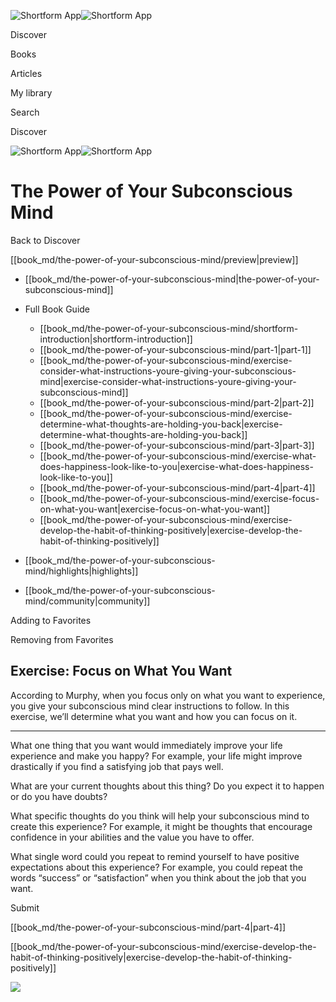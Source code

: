 ![Shortform App](/img/logo.36a2399e.svg)![Shortform App](/img/logo-dark.70c1b072.svg)

Discover

Books

Articles

My library

Search

Discover

![Shortform App](/img/logo.36a2399e.svg)![Shortform App](/img/logo-dark.70c1b072.svg)

# The Power of Your Subconscious Mind

Back to Discover

[[book_md/the-power-of-your-subconscious-mind/preview|preview]]

  * [[book_md/the-power-of-your-subconscious-mind|the-power-of-your-subconscious-mind]]
  * Full Book Guide

    * [[book_md/the-power-of-your-subconscious-mind/shortform-introduction|shortform-introduction]]
    * [[book_md/the-power-of-your-subconscious-mind/part-1|part-1]]
    * [[book_md/the-power-of-your-subconscious-mind/exercise-consider-what-instructions-youre-giving-your-subconscious-mind|exercise-consider-what-instructions-youre-giving-your-subconscious-mind]]
    * [[book_md/the-power-of-your-subconscious-mind/part-2|part-2]]
    * [[book_md/the-power-of-your-subconscious-mind/exercise-determine-what-thoughts-are-holding-you-back|exercise-determine-what-thoughts-are-holding-you-back]]
    * [[book_md/the-power-of-your-subconscious-mind/part-3|part-3]]
    * [[book_md/the-power-of-your-subconscious-mind/exercise-what-does-happiness-look-like-to-you|exercise-what-does-happiness-look-like-to-you]]
    * [[book_md/the-power-of-your-subconscious-mind/part-4|part-4]]
    * [[book_md/the-power-of-your-subconscious-mind/exercise-focus-on-what-you-want|exercise-focus-on-what-you-want]]
    * [[book_md/the-power-of-your-subconscious-mind/exercise-develop-the-habit-of-thinking-positively|exercise-develop-the-habit-of-thinking-positively]]
  * [[book_md/the-power-of-your-subconscious-mind/highlights|highlights]]
  * [[book_md/the-power-of-your-subconscious-mind/community|community]]



Adding to Favorites 

Removing from Favorites 

## Exercise: Focus on What You Want

According to Murphy, when you focus only on what you want to experience, you give your subconscious mind clear instructions to follow. In this exercise, we’ll determine what you want and how you can focus on it.

* * *

What one thing that you want would immediately improve your life experience and make you happy? For example, your life might improve drastically if you find a satisfying job that pays well.

What are your current thoughts about this thing? Do you expect it to happen or do you have doubts?

What specific thoughts do you think will help your subconscious mind to create this experience? For example, it might be thoughts that encourage confidence in your abilities and the value you have to offer.

What single word could you repeat to remind yourself to have positive expectations about this experience? For example, you could repeat the words “success” or “satisfaction” when you think about the job that you want.

Submit 

[[book_md/the-power-of-your-subconscious-mind/part-4|part-4]]

[[book_md/the-power-of-your-subconscious-mind/exercise-develop-the-habit-of-thinking-positively|exercise-develop-the-habit-of-thinking-positively]]

![](https://bat.bing.com/action/0?ti=56018282&Ver=2&mid=f821fde0-4794-454a-aec1-dc6bafd29334&sid=1711133063fa11eebdec89a8b8ae3bbc&vid=171147a063fa11eea7440fcfeb230d96&vids=0&msclkid=N&pi=0&lg=en-US&sw=800&sh=600&sc=24&nwd=1&tl=Shortform%20%7C%20Book&p=https%3A%2F%2Fwww.shortform.com%2Fapp%2Fbook%2Fthe-power-of-your-subconscious-mind%2Fexercise-focus-on-what-you-want&r=&lt=478&evt=pageLoad&sv=1&rn=336603)
